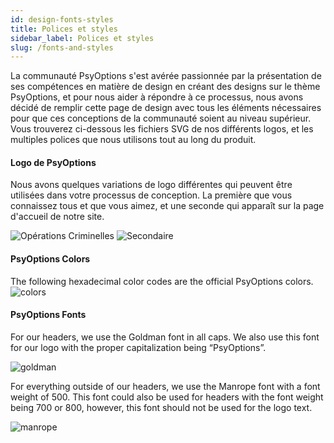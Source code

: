 ```yaml
---
id: design-fonts-styles
title: Polices et styles
sidebar_label: Polices et styles
slug: /fonts-and-styles
---
```


La communauté PsyOptions s'est avérée passionnée par la présentation de ses compétences en matière de design en créant des designs sur le thème PsyOptions, et pour nous aider à répondre à ce processus, nous avons décidé de remplir cette page de design avec tous les éléments nécessaires pour que ces conceptions de la communauté soient au niveau supérieur. Vous trouverez ci-dessous les fichiers SVG de nos différents logos, et les multiples polices que nous utilisons tout au long du produit.

#### Logo de PsyOptions
Nous avons quelques variations de logo différentes qui peuvent être utilisées dans votre processus de conception. La première que vous connaissez tous et que vous aimez, et une seconde qui apparaît sur la page d'accueil de notre site.

![Opérations Criminelles](/img/PsyOps.svg) ![Secondaire](/img/Secondary.svg)

#### PsyOptions Colors
The following hexadecimal color codes are the official PsyOptions colors. ![colors](/img/designers/PsyOptionsColors.png)

#### PsyOptions Fonts
For our headers, we use the Goldman font in all caps. We also use this font for our logo with the proper capitalization being “PsyOptions”.

![goldman](/img/designers/goldman.png)

For everything outside of our headers, we use the Manrope font with a font weight of 500. This font could also be used for headers with the font weight being 700 or 800, however, this font should not be used for the logo text.

![manrope](/img/designers/manrope.png)
